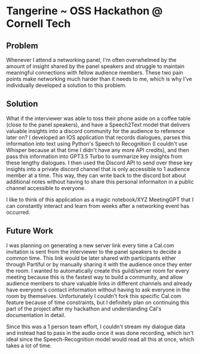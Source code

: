 # Tangerine ~ OSS Hackathon @ Cornell Tech

## Problem
Whenever I attend a networking panel, I'm often overwhelmed by the amount of insight shared by the panel speakers and struggle to maintain meaningful connections with fellow audience members. These two pain points make networking much harder than it needs to me, which is why I've individually developed a solution to this problem. 

## Solution
What if the interviewer was able to toss their phone aside on a coffee table (close to the panel speakers), and have a Speech2Text model that delivers valuable insights into a discord community for the audience to reference later on? I developed an IOS application that records dialogues, parses this information into text using Python's Speech to Recognition (I couldn't use Whisper because at that time I didn't have any more API credits), and then pass this information into GPT3.5 Turbo to summarize key insights from these lengthy dialogues. I then used the Discord API to send over these key insights into a private discord channel that is only accessible to 1 audience member at a time. This way, they can write back to the discord bot about additional notes without having to share this personal informaiton in a public channel accessible to everyone. 

I like to think of this application as a magic notebook/XYZ MeetingGPT that I can constantly interact and learn from weeks after a networking event has occurred. 

## Future Work
I was planning on generating a new server link every time a Cal.com invitation is sent from the interviewer to the panel speakers to decide a common time. This link would be later shared with participants either through Partiful or by manually sharing it with the audience once they enter the room. I wanted to automatically create this guild/server room for every meeting because this is the fastest way to build a community, and allow audience members to share valuable links in different channels and already have everyone's contact information without having to ask everyone in the room by themselves. Unfortunately I couldn't fork this specific Cal.com feature because of time constraints, but I definitely plan on continuing this part of the project after my hackathon and understanding Cal's documentation in detail. 

Since this was a 1 person team effort, I couldn't stream my dialogue data and instead had to pass in the audio once it was done recording, which isn't ideal since the Speech-Recognition model would read all this at once, which takes a lot of time. 


